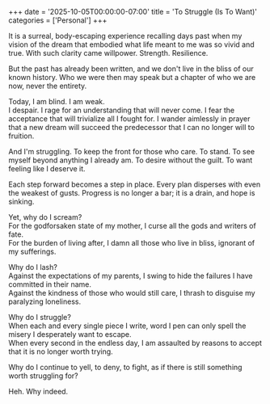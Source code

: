 +++
date = '2025-10-05T00:00:00-07:00'
title = 'To Struggle (Is To Want)'
categories = ['Personal']
+++

It is a surreal, body-escaping experience recalling days past when my vision of the dream that embodied what life meant to me was so vivid and true. With such clarity came willpower. Strength. Resilience. 

But the past has already been written, and we don't live in the bliss of our known history. Who we were then may speak but a chapter of who we are now, never the entirety. 

Today, I am blind. I am weak.  
I despair. I rage for an understanding that will never come. I fear the acceptance that will trivialize all I fought for. I wander aimlessly in prayer that a new dream will succeed the predecessor that I can no longer will to fruition. 

And I'm struggling. To keep the front for those who care. To stand. To see myself beyond anything I already am. To desire without the guilt. To want feeling like I deserve it. 

Each step forward becomes a step in place. Every plan disperses with even the weakest of gusts. Progress is no longer a bar; it is a drain, and hope is sinking.

Yet, why do I scream?  
For the godforsaken state of my mother, I curse all the gods and writers of fate.  
For the burden of living after, I damn all those who live in bliss, ignorant of my sufferings.

Why do I lash?  
Against the expectations of my parents, I swing to hide the failures I have committed in their name.  
Against the kindness of those who would still care, I thrash to disguise my paralyzing loneliness.

Why do I struggle?   
When each and every single piece I write, word I pen can only spell the misery I desperately want to escape.  
When every second in the endless day, I am assaulted by reasons to accept that it is no longer worth trying.

Why do I continue to yell, to deny, to fight, as if there is still something worth struggling for? 

Heh. Why indeed.